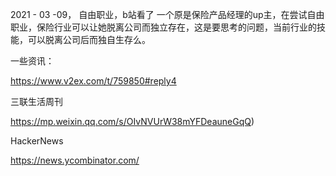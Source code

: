 2021 - 03 -09， 自由职业，b站看了 一个原是保险产品经理的up主，在尝试自由职业，保险行业可以让她脱离公司而独立存在，这是要思考的问题，当前行业的技能，可以脱离公司后而独自生存么。







一些资讯：

https://www.v2ex.com/t/759850#reply4

三联生活周刊

https://mp.weixin.qq.com/s/OIvNVUrW38mYFDeauneGqQ)

HackerNews

https://news.ycombinator.com/